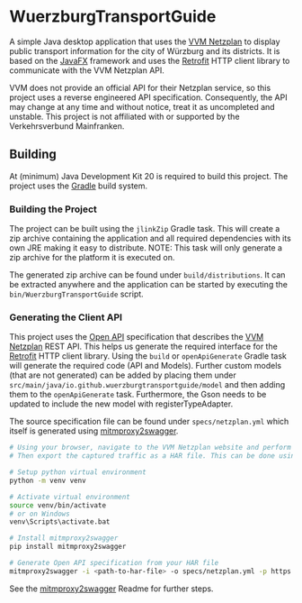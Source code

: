 # WuerzburgTransportGuide

A simple Java desktop application that uses the [VVM Netzplan](https://netzplan.vvm-info.de/) to display public transport information for the city of Würzburg and its districts.
It is based on the [JavaFX](https://openjfx.io/) framework and uses the [Retrofit](https://square.github.io/retrofit/) HTTP client library to communicate with the VVM Netzplan API.

VVM does not provide an official API for their Netzplan service, so this project uses a reverse engineered API specification. Consequently, the API may change at any time and without notice, treat it as uncompleted and unstable.
This project is not affiliated with or supported by the Verkehrsverbund Mainfranken.

## Building

At (minimum) Java Development Kit 20 is required to build this project.
The project uses the [Gradle](https://gradle.org/) build system.

### Building the Project

The project can be built using the ``jlinkZip`` Gradle task. This will create a zip archive containing the application and all required dependencies with its own JRE making it easy to distribute.
NOTE: This task will only generate a zip archive for the platform it is executed on.

The generated zip archive can be found under ``build/distributions``. It can be extracted anywhere and the application can be started by executing the ``bin/WuerzburgTransportGuide`` script.

### Generating the Client API

This project uses the [Open API](https://www.openapis.org/what-is-openapi) specification that describes the [VVM Netzplan](https://netzplan.vvm-info.de/) REST API.
This helps us generate the required interface for the [Retrofit](https://square.github.io/retrofit/) HTTP client library.
Using the ``build`` or ``openApiGenerate`` Gradle task will generate the required code (API and Models).
Further custom models (that are not generated) can be added by placing them under ``src/main/java/io.github.wuerzburgtransportguide/model`` and then adding them to the ``openApiGenerate`` task.
Furthermore, the Gson needs to be updated to include the new model with registerTypeAdapter.

The source specification file can be found under ``specs/netzplan.yml`` which itself is generated using [mitmproxy2swagger](https://github.com/alufers/mitmproxy2swagger).

```bash
# Using your browser, navigate to the VVM Netzplan website and perform actions that you want to capture with your network tab open.
# Then export the captured traffic as a HAR file. This can be done using the "Save all as HAR" option in the network tab.

# Setup python virtual environment
python -m venv venv

# Activate virtual environment
source venv/bin/activate
# or on Windows
venv\Scripts\activate.bat

# Install mitmproxy2swagger
pip install mitmproxy2swagger

# Generate Open API specification from your HAR file
mitmproxy2swagger -i <path-to-har-file> -o specs/netzplan.yml -p https://netzplan.vvm-info.de/api/
```

See the [mitmproxy2swagger](https://github.com/alufers/mitmproxy2swagger) Readme for further steps.